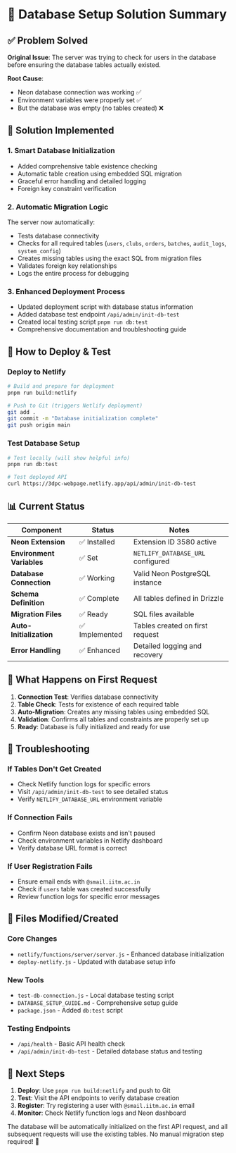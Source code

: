 <!-- @format -->

# 🎯 Database Setup Solution Summary

## ✅ **Problem Solved**

**Original Issue**: The server was trying to check for users in the database before ensuring the database tables actually existed.

**Root Cause**:

- Neon database connection was working ✅
- Environment variables were properly set ✅
- But the database was empty (no tables created) ❌

## 🔧 **Solution Implemented**

### 1. **Smart Database Initialization**

- Added comprehensive table existence checking
- Automatic table creation using embedded SQL migration
- Graceful error handling and detailed logging
- Foreign key constraint verification

### 2. **Automatic Migration Logic**

The server now automatically:

- Tests database connectivity
- Checks for all required tables (`users`, `clubs`, `orders`, `batches`, `audit_logs`, `system_config`)
- Creates missing tables using the exact SQL from migration files
- Validates foreign key relationships
- Logs the entire process for debugging

### 3. **Enhanced Deployment Process**

- Updated deployment script with database status information
- Added database test endpoint `/api/admin/init-db-test`
- Created local testing script `pnpm run db:test`
- Comprehensive documentation and troubleshooting guide

## 🚀 **How to Deploy & Test**

### Deploy to Netlify

```bash
# Build and prepare for deployment
pnpm run build:netlify

# Push to Git (triggers Netlify deployment)
git add .
git commit -m "Database initialization complete"
git push origin main
```

### Test Database Setup

```bash
# Test locally (will show helpful info)
pnpm run db:test

# Test deployed API
curl https://3dpc-webpage.netlify.app/api/admin/init-db-test
```

## 📊 **Current Status**

| Component                 | Status         | Notes                             |
| ------------------------- | -------------- | --------------------------------- |
| **Neon Extension**        | ✅ Installed   | Extension ID 3580 active          |
| **Environment Variables** | ✅ Set         | `NETLIFY_DATABASE_URL` configured |
| **Database Connection**   | ✅ Working     | Valid Neon PostgreSQL instance    |
| **Schema Definition**     | ✅ Complete    | All tables defined in Drizzle     |
| **Migration Files**       | ✅ Ready       | SQL files available               |
| **Auto-Initialization**   | ✅ Implemented | Tables created on first request   |
| **Error Handling**        | ✅ Enhanced    | Detailed logging and recovery     |

## 🔄 **What Happens on First Request**

1. **Connection Test**: Verifies database connectivity
2. **Table Check**: Tests for existence of each required table
3. **Auto-Migration**: Creates any missing tables using embedded SQL
4. **Validation**: Confirms all tables and constraints are properly set up
5. **Ready**: Database is fully initialized and ready for use

## 🐛 **Troubleshooting**

### If Tables Don't Get Created

- Check Netlify function logs for specific errors
- Visit `/api/admin/init-db-test` to see detailed status
- Verify `NETLIFY_DATABASE_URL` environment variable

### If Connection Fails

- Confirm Neon database exists and isn't paused
- Check environment variables in Netlify dashboard
- Verify database URL format is correct

### If User Registration Fails

- Ensure email ends with `@smail.iitm.ac.in`
- Check if `users` table was created successfully
- Review function logs for specific error messages

## 📁 **Files Modified/Created**

### Core Changes

- `netlify/functions/server/server.js` - Enhanced database initialization
- `deploy-netlify.js` - Updated with database setup info

### New Tools

- `test-db-connection.js` - Local database testing script
- `DATABASE_SETUP_GUIDE.md` - Comprehensive setup guide
- `package.json` - Added `db:test` script

### Testing Endpoints

- `/api/health` - Basic API health check
- `/api/admin/init-db-test` - Detailed database status and testing

## 🎉 **Next Steps**

1. **Deploy**: Use `pnpm run build:netlify` and push to Git
2. **Test**: Visit the API endpoints to verify database creation
3. **Register**: Try registering a user with `@smail.iitm.ac.in` email
4. **Monitor**: Check Netlify function logs and Neon dashboard

The database will be automatically initialized on the first API request, and all subsequent requests will use the existing tables. No manual migration step required! 🚀
